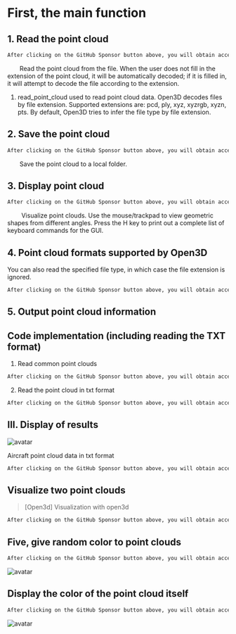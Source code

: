 #  First, the main function 

##  1. Read the point cloud 

  ```python  
After clicking on the GitHub Sponsor button above, you will obtain access permissions to my private code repository ( https://github.com/slowlon/my_code_bar ) to view this blog code. By searching the code number of this blog, you can find the code you need, code number is: 2024020309574490325
  ```  
   Read the point cloud from the file. When the user does not fill in the extension of the point cloud, it will be automatically decoded; if it is filled in, it will attempt to decode the file according to the extension. 

 1. read_point_cloud used to read point cloud data. Open3D decodes files by file extension. Supported extensions are: pcd, ply, xyz, xyzrgb, xyzn, pts. By default, Open3D tries to infer the file type by file extension. 

##  2. Save the point cloud 

  ```python  
After clicking on the GitHub Sponsor button above, you will obtain access permissions to my private code repository ( https://github.com/slowlon/my_code_bar ) to view this blog code. By searching the code number of this blog, you can find the code you need, code number is: 2024020309574490325
  ```  
   Save the point cloud to a local folder. 

##  3. Display point cloud 

  ```python  
After clicking on the GitHub Sponsor button above, you will obtain access permissions to my private code repository ( https://github.com/slowlon/my_code_bar ) to view this blog code. By searching the code number of this blog, you can find the code you need, code number is: 2024020309574490325
  ```  
    Visualize point clouds. Use the mouse/trackpad to view geometric shapes from different angles. Press the H key to print out a complete list of keyboard commands for the GUI. 

##  4. Point cloud formats supported by Open3D 

 You can also read the specified file type, in which case the file extension is ignored. 

  ```python  
After clicking on the GitHub Sponsor button above, you will obtain access permissions to my private code repository ( https://github.com/slowlon/my_code_bar ) to view this blog code. By searching the code number of this blog, you can find the code you need, code number is: 2024020309574490325
  ```  
##  5. Output point cloud information 

##  Code implementation (including reading the TXT format) 

 1. Read common point clouds 

  ```python  
After clicking on the GitHub Sponsor button above, you will obtain access permissions to my private code repository ( https://github.com/slowlon/my_code_bar ) to view this blog code. By searching the code number of this blog, you can find the code you need, code number is: 2024020309574490325
  ```  
 2. Read the point cloud in txt format 

  ```python  
After clicking on the GitHub Sponsor button above, you will obtain access permissions to my private code repository ( https://github.com/slowlon/my_code_bar ) to view this blog code. By searching the code number of this blog, you can find the code you need, code number is: 2024020309574490325
  ```  
##  III. Display of results 

 ![avatar]( 20200826072947453.png) 

  Aircraft point cloud data in txt format  

  ```python  
After clicking on the GitHub Sponsor button above, you will obtain access permissions to my private code repository ( https://github.com/slowlon/my_code_bar ) to view this blog code. By searching the code number of this blog, you can find the code you need, code number is: 2024020309574490325
  ```  
##  Visualize two point clouds 

>  [Open3d] Visualization with open3d 

  ```python  
After clicking on the GitHub Sponsor button above, you will obtain access permissions to my private code repository ( https://github.com/slowlon/my_code_bar ) to view this blog code. By searching the code number of this blog, you can find the code you need, code number is: 2024020309574490325
  ```  
##  Five, give random color to point clouds 

  ```python  
After clicking on the GitHub Sponsor button above, you will obtain access permissions to my private code repository ( https://github.com/slowlon/my_code_bar ) to view this blog code. By searching the code number of this blog, you can find the code you need, code number is: 2024020309574490325
  ```  
 ![avatar]( 20201204172833240.png) 

##  Display the color of the point cloud itself 

  ```python  
After clicking on the GitHub Sponsor button above, you will obtain access permissions to my private code repository ( https://github.com/slowlon/my_code_bar ) to view this blog code. By searching the code number of this blog, you can find the code you need, code number is: 2024020309574490325
  ```  
 ![avatar]( 20210129195623385.png) 


